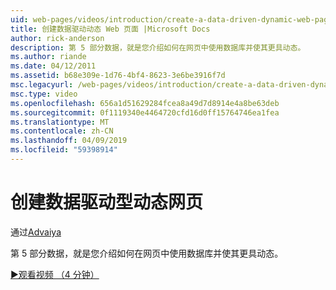 ```yaml
---
uid: web-pages/videos/introduction/create-a-data-driven-dynamic-web-page
title: 创建数据驱动动态 Web 页面 |Microsoft Docs
author: rick-anderson
description: 第 5 部分数据，就是您介绍如何在网页中使用数据库并使其更具动态。
ms.author: riande
ms.date: 04/12/2011
ms.assetid: b68e309e-1d76-4bf4-8623-3e6be3916f7d
msc.legacyurl: /web-pages/videos/introduction/create-a-data-driven-dynamic-web-page
msc.type: video
ms.openlocfilehash: 656a1d51629284fcea8a49d7d8914e4a8be63deb
ms.sourcegitcommit: 0f1119340e4464720cfd16d0ff15764746ea1fea
ms.translationtype: MT
ms.contentlocale: zh-CN
ms.lasthandoff: 04/09/2019
ms.locfileid: "59398914"
---
```

# <a name="create-a-data-driven-dynamic-web-page"></a>创建数据驱动型动态网页

通过[Advaiya](https://twitter.com/Advaiyasolns)

第 5 部分数据，就是您介绍如何在网页中使用数据库并使其更具动态。

[&#9654;观看视频 （4 分钟）](https://channel9.msdn.com/Blogs/ASP-NET-Site-Videos/create-a-data-driven-dynamic-web-page)
